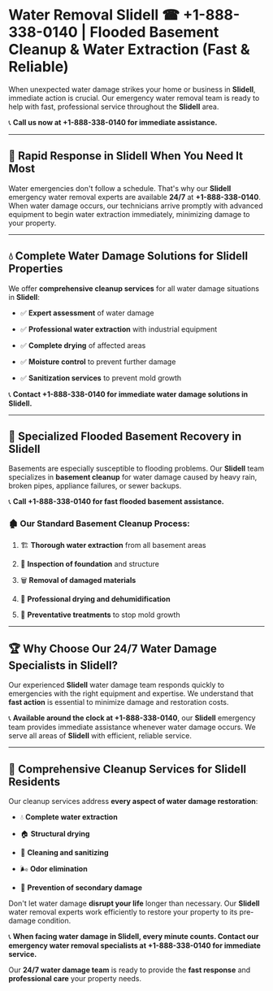 # Water Removal Slidell ☎ +1-888-338-0140 | Flooded Basement Cleanup & Water Extraction (Fast & Reliable)

When unexpected water damage strikes your home or business in **Slidell**, immediate action is crucial. Our emergency water removal team is ready to help with fast, professional service throughout the **Slidell** area. 

📞 **Call us now at +1-888-338-0140 for immediate assistance.**
---
## 🚀 Rapid Response in Slidell When You Need It Most
Water emergencies don't follow a schedule. That's why our **Slidell** emergency water removal experts are available **24/7** at **+1-888-338-0140**. When water damage occurs, our technicians arrive promptly with advanced equipment to begin water extraction immediately, minimizing damage to your property.
---
## 💧 Complete Water Damage Solutions for Slidell Properties
We offer **comprehensive cleanup services** for all water damage situations in **Slidell**:
- ✅ **Expert assessment** of water damage  
- ✅ **Professional water extraction** with industrial equipment  
- ✅ **Complete drying** of affected areas  
- ✅ **Moisture control** to prevent further damage  
- ✅ **Sanitization services** to prevent mold growth  
📞 **Contact +1-888-338-0140 for immediate water damage solutions in Slidell.**
---
## 🌊 Specialized Flooded Basement Recovery in Slidell
Basements are especially susceptible to flooding problems. Our **Slidell** team specializes in **basement cleanup** for water damage caused by heavy rain, broken pipes, appliance failures, or sewer backups. 
📞 **Call +1-888-338-0140 for fast flooded basement assistance.**
### 🏚️ Our Standard Basement Cleanup Process:
1. 🏗️ **Thorough water extraction** from all basement areas  
2. 🔎 **Inspection of foundation** and structure  
3. 🗑️ **Removal of damaged materials**  
4. 💨 **Professional drying and dehumidification**  
5. 🚫 **Preventative treatments** to stop mold growth  
---
## 🏆 Why Choose Our 24/7 Water Damage Specialists in Slidell?
Our experienced **Slidell** water damage team responds quickly to emergencies with the right equipment and expertise. We understand that **fast action** is essential to minimize damage and restoration costs.
📞 **Available around the clock at +1-888-338-0140**, our **Slidell** emergency team provides immediate assistance whenever water damage occurs. We serve all areas of **Slidell** with efficient, reliable service.
---
## 🧹 Comprehensive Cleanup Services for Slidell Residents
Our cleanup services address **every aspect of water damage restoration**:
- 💧 **Complete water extraction**  
- 🏠 **Structural drying**  
- 🧼 **Cleaning and sanitizing**  
- 🌬️ **Odor elimination**  
- 🚫 **Prevention of secondary damage**  
Don't let water damage **disrupt your life** longer than necessary. Our **Slidell** water removal experts work efficiently to restore your property to its pre-damage condition.
📞 **When facing water damage in Slidell, every minute counts. Contact our emergency water removal specialists at +1-888-338-0140 for immediate service.**
Our **24/7 water damage team** is ready to provide the **fast response** and **professional care** your property needs.
